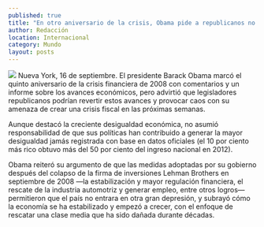 ```yaml
---
published: true
title: "En otro aniversario de la crisis, Obama pide a republicanos no provocar “caos”"
author: Redacción
location: Internacional
category: Mundo
layout: posts
---
```


![](http://i.imgur.com/kxPQp4cm.jpg)
Nueva York, 16 de septiembre. El presidente Barack Obama marcó el quinto aniversario de la crisis financiera de 2008 con comentarios y un informe sobre los avances económicos, pero advirtió que legisladores republicanos podrían revertir estos avances y provocar caos con su amenaza de crear una crisis fiscal en las próximas semanas.

Aunque destacó la creciente desigualdad económica, no asumió responsabilidad de que sus políticas han contribuido a generar la mayor desigualdad jamás registrada con base en datos oficiales (el 10 por ciento más rico obtuvo más del 50 por ciento del ingreso nacional en 2012).

Obama reiteró su argumento de que las medidas adoptadas por su gobierno después del colapso de la firma de inversiones Lehman Brothers en septiembre de 2008 —la estabilización y mayor regulación financiera, el rescate de la industria automotriz y generar empleo, entre otros logros— permitieron que el país no entrara en otra gran depresión, y subrayó cómo la economía se ha estabilizado y empezó a crecer, con el enfoque de rescatar una clase media que ha sido dañada durante décadas.

